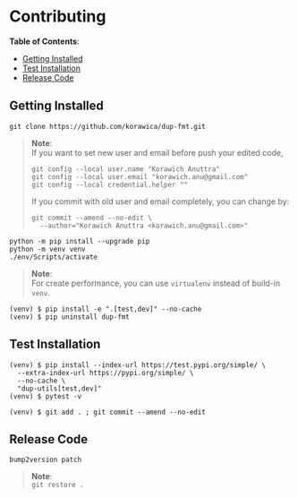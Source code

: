 # Contributing

**Table of Contents**:

- [Getting Installed](#getting-installed)
- [Test Installation](#test-installation)
- [Release Code](#release-code)

## Getting Installed

```shell
git clone https://github.com/korawica/dup-fmt.git
```

> **Note**: \
> If you want to set new user and email before push your edited code,
> ```shell
> git config --local user.name "Korawich Anuttra"
> git config --local user.email "korawich.anu@gmail.com"
> git config --local credential.helper ""
> ```
> If you commit with old user and email completely, you can change by:
> ```shell
> git commit --amend --no-edit \
>   --author="Korawich Anuttra <korawich.anu@gmail.com>"
> ```

```shell
python -m pip install --upgrade pip
python -m venv venv
./env/Scripts/activate
```

> **Note**: \
> For create performance, you can use `virtualenv` instead of build-in `venv`.

```shell
(venv) $ pip install -e ".[test,dev]" --no-cache
(venv) $ pip uninstall dup-fmt
```

## Test Installation

```shell
(venv) $ pip install --index-url https://test.pypi.org/simple/ \
  --extra-index-url https://pypi.org/simple/ \
  --no-cache \
  "dup-utils[test,dev]"
(venv) $ pytest -v
```

```shell
(venv) $ git add . ; git commit --amend --no-edit
```

## Release Code

```shell
bump2version patch
```

> **Note**: \
> `git restore .`
